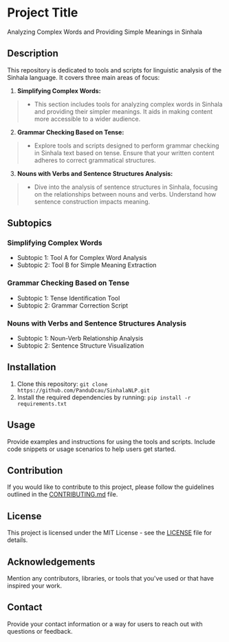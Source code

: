 # Project Title

Analyzing Complex Words and Providing Simple Meanings in Sinhala

## Description

This repository is dedicated to tools and scripts for linguistic analysis of the Sinhala language. It covers three main areas of focus:

1. **Simplifying Complex Words:**
>    - This section includes tools for analyzing complex words in Sinhala and providing their simpler meanings. It aids in making content more accessible to a wider audience.

2. **Grammar Checking Based on Tense:**
>    - Explore tools and scripts designed to perform grammar checking in Sinhala text based on tense. Ensure that your written content adheres to correct grammatical structures.

3. **Nouns with Verbs and Sentence Structures Analysis:**
>    - Dive into the analysis of sentence structures in Sinhala, focusing on the relationships between nouns and verbs. Understand how sentence construction impacts meaning.

## Subtopics

### Simplifying Complex Words
- Subtopic 1: Tool A for Complex Word Analysis
- Subtopic 2: Tool B for Simple Meaning Extraction

### Grammar Checking Based on Tense
- Subtopic 1: Tense Identification Tool
- Subtopic 2: Grammar Correction Script

### Nouns with Verbs and Sentence Structures Analysis
- Subtopic 1: Noun-Verb Relationship Analysis
- Subtopic 2: Sentence Structure Visualization

## Installation

1. Clone this repository: `git clone https://github.com/PanduDcau/SinhalaNLP.git`
2. Install the required dependencies by running: `pip install -r requirements.txt`

## Usage

Provide examples and instructions for using the tools and scripts. Include code snippets or usage scenarios to help users get started.

## Contribution

If you would like to contribute to this project, please follow the guidelines outlined in the [CONTRIBUTING.md](CONTRIBUTING.md) file.

## License

This project is licensed under the MIT License - see the [LICENSE](LICENSE) file for details.

## Acknowledgements

Mention any contributors, libraries, or tools that you've used or that have inspired your work.

## Contact

Provide your contact information or a way for users to reach out with questions or feedback.

